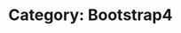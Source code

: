 ---
layout: category_content
title : "Category: Bootstrap4"

metadata:
  description: "Bootstrap4 Category. All posts related to Bootstrap 4 tutorial."
---